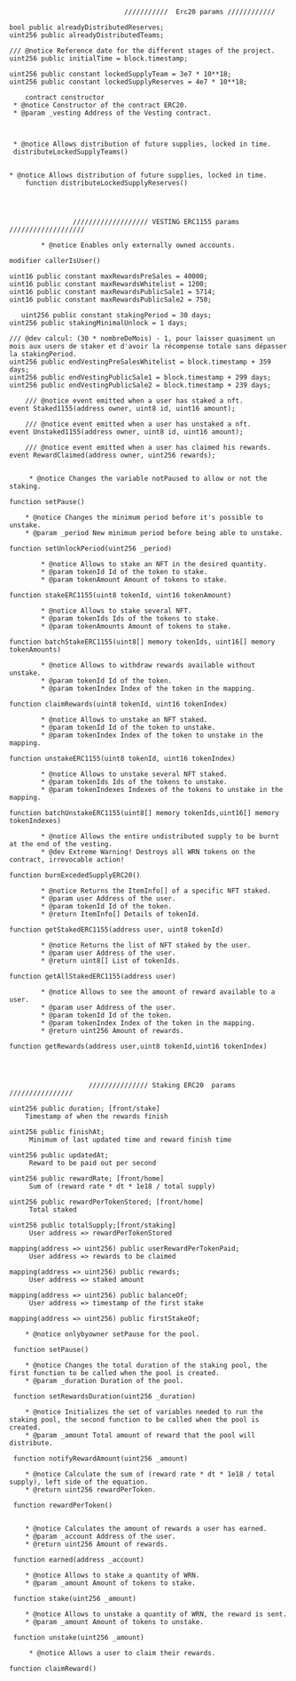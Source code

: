 
                                 ///////////  Erc20 params //////////// 

    bool public alreadyDistributedReserves;
    uint256 public alreadyDistributedTeams;

    /// @notice Reference date for the different stages of the project.
    uint256 public initialTime = block.timestamp;

    uint256 public constant lockedSupplyTeam = 3e7 * 10**18;
    uint256 public constant lockedSupplyReserves = 4e7 * 10**18;

        contract constructor 
     * @notice Constructor of the contract ERC20.
     * @param _vesting Address of the Vesting contract.



     * @notice Allows distribution of future supplies, locked in time.
     distributeLockedSupplyTeams()


    * @notice Allows distribution of future supplies, locked in time.
        function distributeLockedSupplyReserves() 




                    /////////////////// VESTING ERC1155 params ///////////////////

            * @notice Enables only externally owned accounts.

    modifier callerIsUser() 

    uint16 public constant maxRewardsPreSales = 40000;
    uint16 public constant maxRewardsWhitelist = 1200;
    uint16 public constant maxRewardsPublicSale1 = 5714;
    uint16 public constant maxRewardsPublicSale2 = 750;

       uint256 public constant stakingPeriod = 30 days;
    uint256 public stakingMinimalUnlock = 1 days;

    /// @dev calcul: (30 * nombreDeMois) - 1, pour laisser quasiment un mois aux users de staker et d'avoir la récompense totale sans dépasser la stakingPeriod.
    uint256 public endVestingPreSalesWhitelist = block.timestamp + 359 days;
    uint256 public endVestingPublicSale1 = block.timestamp + 299 days;
    uint256 public endVestingPublicSale2 = block.timestamp + 239 days;

        /// @notice event emitted when a user has staked a nft.
    event Staked1155(address owner, uint8 id, uint16 amount);

        /// @notice event emitted when a user has unstaked a nft.
    event Unstaked1155(address owner, uint8 id, uint16 amount);

        /// @notice event emitted when a user has claimed his rewards.
    event RewardClaimed(address owner, uint256 rewards);


         * @notice Changes the variable notPaused to allow or not the staking.

    function setPause() 

        * @notice Changes the minimum period before it's possible to unstake.
        * @param _period New minimum period before being able to unstake.

    function setUnlockPeriod(uint256 _period) 

            * @notice Allows to stake an NFT in the desired quantity.
            * @param tokenId Id of the token to stake.
            * @param tokenAmount Amount of tokens to stake.

    function stakeERC1155(uint8 tokenId, uint16 tokenAmount)

            * @notice Allows to stake several NFT.
            * @param tokenIds Ids of the tokens to stake.
            * @param tokenAmounts Amount of tokens to stake.
     
    function batchStakeERC1155(uint8[] memory tokenIds, uint16[] memory tokenAmounts)

            * @notice Allows to withdraw rewards available without unstake.
            * @param tokenId Id of the token.
            * @param tokenIndex Index of the token in the mapping.

    function claimRewards(uint8 tokenId, uint16 tokenIndex)

            * @notice Allows to unstake an NFT staked.
            * @param tokenId Id of the token to unstake.
            * @param tokenIndex Index of the token to unstake in the mapping.

    function unstakeERC1155(uint8 tokenId, uint16 tokenIndex)

            * @notice Allows to unstake several NFT staked.
            * @param tokenIds Ids of the tokens to unstake.
            * @param tokenIndexes Indexes of the tokens to unstake in the mapping.

    function batchUnstakeERC1155(uint8[] memory tokenIds,uint16[] memory tokenIndexes) 

            * @notice Allows the entire undistributed supply to be burnt at the end of the vesting.
            * @dev Extreme Warning! Destroys all WRN tokens on the contract, irrevocable action!

    function burnExcededSupplyERC20()

            * @notice Returns the ItemInfo[] of a specific NFT staked.
            * @param user Address of the user.
            * @param tokenId Id of the token.
            * @return ItemInfo[] Details of tokenId.

    function getStakedERC1155(address user, uint8 tokenId)

            * @notice Returns the list of NFT staked by the user.
            * @param user Address of the user.
            * @return uint8[] List of tokenIds.

    function getAllStakedERC1155(address user)

            * @notice Allows to see the amount of reward available to a user.
            * @param user Address of the user.
            * @param tokenId Id of the token.
            * @param tokenIndex Index of the token in the mapping.
            * @return uint256 Amount of rewards.

    function getRewards(address user,uint8 tokenId,uint16 tokenIndex) 




                        /////////////// Staking ERC20  params ////////////////

    uint256 public duration; [front/stake]
        Timestamp of when the rewards finish 

    uint256 public finishAt; 
         Minimum of last updated time and reward finish time

    uint256 public updatedAt;
         Reward to be paid out per second

    uint256 public rewardRate; [front/home]
         Sum of (reward rate * dt * 1e18 / total supply)

    uint256 public rewardPerTokenStored; [front/home]
         Total staked

    uint256 public totalSupply;[front/staking]
         User address => rewardPerTokenStored

    mapping(address => uint256) public userRewardPerTokenPaid;
         User address => rewards to be claimed

    mapping(address => uint256) public rewards;
         User address => staked amount

    mapping(address => uint256) public balanceOf;
         User address => timestamp of the first stake

    mapping(address => uint256) public firstStakeOf;

        * @notice onlybyowner setPause for the pool.

     function setPause() 

        * @notice Changes the total duration of the staking pool, the first function to be called when the pool is created.
        * @param _duration Duration of the pool.

     function setRewardsDuration(uint256 _duration)

        * @notice Initializes the set of variables needed to run the staking pool, the second function to be called when the pool is created.
        * @param _amount Total amount of reward that the pool will distribute.
     
     function notifyRewardAmount(uint256 _amount)

        * @notice Calculate the sum of (reward rate * dt * 1e18 / total supply), left side of the equation.
        * @return uint256 rewardPerToken.

     function rewardPerToken()


        * @notice Calculates the amount of rewards a user has earned.
        * @param _account Address of the user.
        * @return uint256 Amount of rewards.
     
     function earned(address _account)

        * @notice Allows to stake a quantity of WRN.
        * @param _amount Amount of tokens to stake.

     function stake(uint256 _amount)

        * @notice Allows to unstake a quantity of WRN, the reward is sent.
        * @param _amount Amount of tokens to unstake.

     function unstake(uint256 _amount)

         * @notice Allows a user to claim their rewards.

    function claimReward()